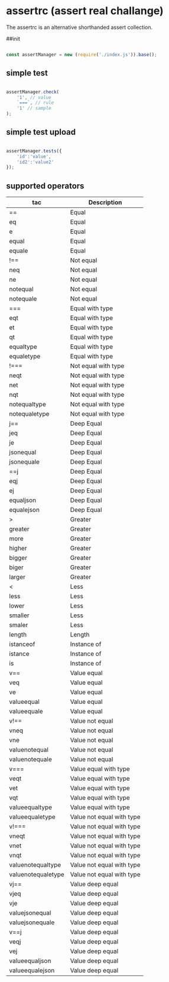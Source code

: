 
# assertrc (assert real challange)

The assertrc is an alternative shorthanded assert collection.


##init

```javascript

const assertManager = new (require('./index.js')).base();

```


## simple test

```javascript

assertManager.check(
    '1', // value
    `===`, // rule
    '1' // sample
);

```


## simple test upload


```javascript

assertManager.tests({
    'id':'value',
    'id2':'value2'
});


```

## supported operators

| tac                 | Description               |
|---------------------|---------------------------|
| ==                  | Equal                     |
| eq                  | Equal                     |
| e                   | Equal                     |
| equal               | Equal                     |
| equale              | Equal                     |
| !==                 | Not equal                 |
| neq                 | Not equal                 |
| ne                  | Not equal                 |
| notequal            | Not equal                 |
| notequale           | Not equal                 |
| ===                 | Equal with type           |
| eqt                 | Equal with type           |
| et                  | Equal with type           |
| qt                  | Equal with type           |
| equaltype           | Equal with type           |
| equaletype          | Equal with type           |
| !===                | Not equal with type       |
| neqt                | Not equal with type       |
| net                 | Not equal with type       |
| nqt                 | Not equal with type       |
| notequaltype        | Not equal with type       |
| notequaletype       | Not equal with type       |
| j==                 | Deep Equal                |
| jeq                 | Deep Equal                |
| je                  | Deep Equal                |
| jsonequal           | Deep Equal                |
| jsonequale          | Deep Equal                |
| ==j                 | Deep Equal                |
| eqj                 | Deep Equal                |
| ej                  | Deep Equal                |
| equaljson           | Deep Equal                |
| equalejson          | Deep Equal                |
| >                   | Greater                   |
| greater             | Greater                   |
| more                | Greater                   |
| higher              | Greater                   |
| bigger              | Greater                   |
| biger               | Greater                   |
| larger              | Greater                   |
| <                   | Less                      |
| less                | Less                      |
| lower               | Less                      |
| smaller             | Less                      |
| smaler              | Less                      |
| length              | Length                    |
| istanceof           | Instance of               |
| istance             | Instance of               |
| is                  | Instance of               |
| v==                 | Value equal               |
| veq                 | Value equal               |
| ve                  | Value equal               |
| valueequal          | Value equal               |
| valueequale         | Value equal               |
| v!==                | Value not equal           |
| vneq                | Value not equal           |
| vne                 | Value not equal           |
| valuenotequal       | Value not equal           |
| valuenotequale      | Value not equal           |
| v===                | Value equal with type     |
| veqt                | Value equal with type     |
| vet                 | Value equal with type     |
| vqt                 | Value equal with type     |
| valueequaltype      | Value equal with type     |
| valueequaletype     | Value not equal with type |
| v!===               | Value not equal with type |
| vneqt               | Value not equal with type |
| vnet                | Value not equal with type |
| vnqt                | Value not equal with type |
| valuenotequaltype   | Value not equal with type |
| valuenotequaletype  | Value not equal with type |
| vj==                | Value deep equal          |
| vjeq                | Value deep equal          |
| vje                 | Value deep equal          |
| valuejsonequal      | Value deep equal          |
| valuejsonequale     | Value deep equal          |
| v==j                | Value deep equal          |
| veqj                | Value deep equal          |
| vej                 | Value deep equal          |
| valueequaljson      | Value deep equal          |
| valueequalejson     | Value deep equal          |

